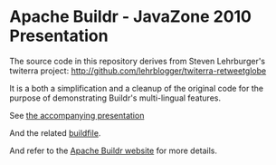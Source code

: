 Apache Buildr - JavaZone 2010 Presentation
==========================================

The source code in this repository derives from Steven Lehrburger's
twiterra project: http://github.com/lehrblogger/twiterra-retweetglobe

It is a both a simplification and a cleanup of the original code for the
purpose of demonstrating Buildr's multi-lingual features.

See [the accompanying presentation][presentation] 

  [presentation]: buildr-javazone-2010-final.pdf

And the related [buildfile][buildfile].

  [buildfile]: buildfile

And refer to the [Apache Buildr website][website] for more details.

  [website]: http://buildr.apache.org
